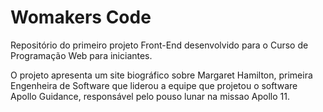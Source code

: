 # Womakers Code

Repositório do primeiro projeto Front-End desenvolvido para o Curso de Programação Web para iniciantes. 

O projeto apresenta um site biográfico sobre Margaret Hamilton, primeira Engenheira de Software que liderou a equipe que projetou o software Apollo Guidance, responsável pelo pouso lunar na missao Apollo 11. 